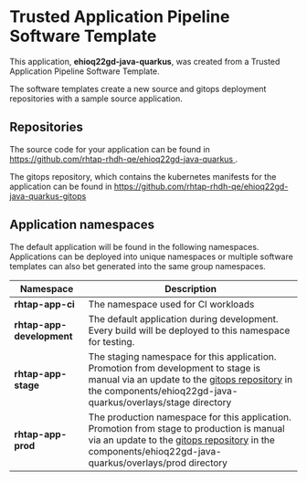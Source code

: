 # Trusted Application Pipeline Software Template

This application, **ehioq22gd-java-quarkus**, was created from a Trusted Application Pipeline Software Template.

The software templates create a new source and gitops deployment repositories with a sample source application. 

## Repositories

The source code for your application can be found in [https://github.com/rhtap-rhdh-qe/ehioq22gd-java-quarkus ](https://github.com/rhtap-rhdh-qe/ehioq22gd-java-quarkus ).
 
The gitops repository, which contains the kubernetes manifests for the application can be found in 
[https://github.com/rhtap-rhdh-qe/ehioq22gd-java-quarkus-gitops ](https://github.com/rhtap-rhdh-qe/ehioq22gd-java-quarkus-gitops ) 

## Application namespaces 

The default application will be found in the following namespaces. Applications can be deployed into unique namespaces or multiple software templates can also bet generated into the same group namespaces.  

|  Namespace   |  Description   |  
| -------- | -------- |
| **rhtap-app-ci** | The namespace used for CI workloads |
| **rhtap-app-development** | The default application during development. Every build will be deployed to this namespace for testing. |
| **rhtap-app-stage** | The staging namespace for this application. Promotion from development to stage is manual via an update to the [gitops repository](https://github.com/rhtap-rhdh-qe/ehioq22gd-java-quarkus-gitops ) in the components/ehioq22gd-java-quarkus/overlays/stage directory |
| **rhtap-app-prod** | The production namespace for this application. Promotion from stage to production is manual via an update to the [gitops repository](https://github.com/rhtap-rhdh-qe/ehioq22gd-java-quarkus-gitops ) in the components/ehioq22gd-java-quarkus/overlays/prod directory |